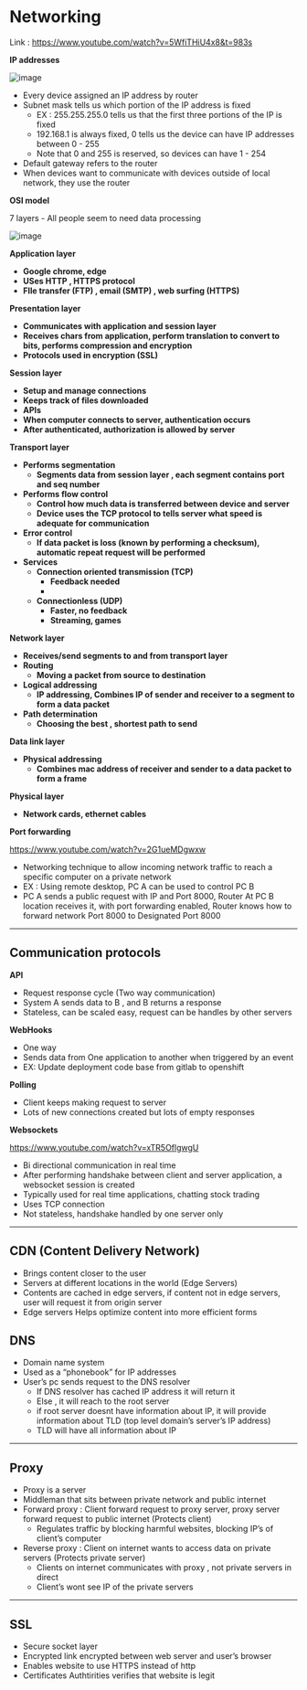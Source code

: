 # Networking

Link : https://www.youtube.com/watch?v=5WfiTHiU4x8&t=983s

**IP addresses**

![image](https://github.com/AndyFooGuoZhen/DevNotes/assets/77149531/c19f2179-8145-4bde-8f9f-ba12ca19c902)

- Every device assigned an IP address by router
- Subnet mask tells us which portion of the IP address is fixed
    - EX : 255.255.255.0 tells us that the first three portions of the IP is fixed
    - 192.168.1 is always fixed, 0 tells us the device can have IP addresses between 0 - 255
    - Note that 0 and 255 is reserved, so devices can have 1 - 254
- Default gateway refers to the router
- When devices want to communicate with devices outside of local network, they use the router

**OSI model**

7 layers - All people seem to need data processing

![image](https://github.com/AndyFooGuoZhen/DevNotes/assets/77149531/3d6ebe75-98bb-467a-9235-9486427bb71b)

**Application layer**

- **Google chrome, edge**
- **USes HTTP , HTTPS protocol**
- **FIle transfer (FTP) , email (SMTP) , web surfing (HTTPS)**

**Presentation layer**

- **Communicates with application and session layer**
- **Receives chars from application, perform translation to convert to bits, performs compression and encryption**
- **Protocols used in encryption (SSL)**

**Session layer**

- **Setup and manage connections**
- **Keeps track of files downloaded**
- **APIs**
- **When computer connects to server, authentication occurs**
- **After authenticated, authorization is allowed by server**

**Transport layer**

- **Performs segmentation**
    - **Segments data from session layer , each segment contains port and seq number**
- **Performs flow control**
    - **Control how much data is transferred between device and server**
    - **Device uses the TCP protocol to tells server what speed is adequate for communication**
- **Error control**
    - **If data packet is loss (known by performing a checksum), automatic repeat request will be performed**
- **Services**
    - **Connection oriented transmission (TCP)**
        - **Feedback needed**
        - 
    - **Connectionless (UDP)**
        - **Faster, no feedback**
        - **Streaming, games**
    

**Network layer**

- **Receives/send segments to and from transport layer**
- **Routing**
    - **Moving a packet from source to destination**
- **Logical addressing**
    - **IP addressing, Combines IP of sender and receiver to a segment to form a data packet**
- **Path determination**
    - **Choosing the best , shortest path to send**

**Data link layer**

- **Physical addressing**
    - **Combines mac address of receiver and sender to a data packet to form a frame**

**Physical layer**

- **Network cards, ethernet cables**

**Port forwarding**

https://www.youtube.com/watch?v=2G1ueMDgwxw

- Networking technique to allow incoming network traffic to reach a specific computer on a private network
- EX : Using remote desktop, PC A can be used to control PC B
- PC A sends a public request with IP and Port 8000, Router At PC B location receives it, with port forwarding enabled, Router knows how to forward network Port 8000 to Designated Port 8000

---

## Communication protocols

**API** 

- Request response cycle (Two way communication)
- System A sends data to B , and B returns a response
- Stateless, can be scaled easy, request can be handles by other servers

**WebHooks**

- One way
- Sends data from One application to another when triggered by an event
- EX: Update deployment code base from gitlab to openshift

**Polling**

- Client keeps making request to server
- Lots of new connections created but lots of empty responses

**Websockets**

https://www.youtube.com/watch?v=xTR5OflgwgU

- Bi directional communication in real time
- After performing handshake between client and server application, a websocket session is created
- Typically used for real time applications, chatting stock trading
- Uses TCP connection
- Not stateless, handshake handled by one server only

---

## CDN (Content Delivery Network)

- Brings content closer to the user
- Servers at different locations in the world  (Edge Servers)
- Contents are cached in edge servers, if content not in edge servers, user will request it from origin server
- Edge servers Helps optimize content into more efficient forms

## DNS

- Domain name system
- Used as a “phonebook” for IP addresses
- User’s pc sends request to the DNS resolver
    - If DNS resolver has cached IP address it will return it
    - Else , it will reach to the root server
    - if root server doesnt have information about IP, it will provide information about TLD (top level domain’s server’s IP address)
    - TLD will have all information about IP
---
## Proxy

- Proxy is a server
- Middleman that sits between private network and public internet
- Forward proxy : Client forward request to proxy server, proxy server forward request to public internet (Protects client)
    - Regulates traffic by blocking harmful websites, blocking IP’s of client’s computer
- Reverse proxy : Client on internet wants to access data on private servers (Protects private server)
    - Clients on internet communicates with proxy , not private servers in direct
    - Client’s wont see IP of the private servers
---
## SSL

- Secure socket layer
- Encrypted link encrypted between web server and user’s browser
- Enables website to use HTTPS instead of http
- Certificates Authtirities verifies that website is legit
